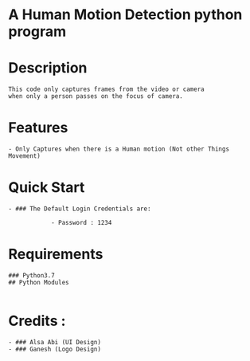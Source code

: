 





# A Human Motion Detection python program

# Description
	This code only captures frames from the video or camera
	when only a person passes on the focus of camera.

# Features
    - Only Captures when there is a Human motion (Not other Things Movement)

# Quick Start
    - ### The Default Login Credentials are:
```			- Username : spot
			- Password : 1234
```

# Requirements
	### Python3.7
	## Python Modules
```			python -m pip install numpy tk Pillow opencv-python 
```

# Credits :
	- ### Alsa Abi (UI Design)
	- ### Ganesh (Logo Design)

